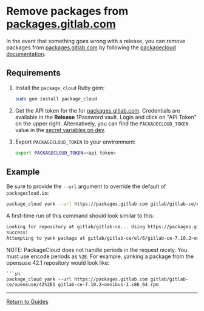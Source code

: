 # Remove packages from [packages.gitlab.com](https://packages.gitlab.com/gitlab/)

In the event that something goes wrong with a release, you can remove packages
from [packages.gitlab.com] by following the [packagecloud documentation].

## Requirements

1. Install the `package_cloud` Ruby gem:

    ```sh
    sudo gem install package_cloud
    ```

1. Get the API token for the for [packages.gitlab.com]. Credentials are
   available in the **Release** 1Password vault. Login and click on
   "API Token" on the upper right. Alternatively, you can find the
   `PACKAGECLOUD_TOKEN` value in the [secret variables on dev].

1. Export `PACKAGECLOUD_TOKEN` to your environment:

    ```sh
    export PACKAGECLOUD_TOKEN=<api token>
    ```

## Example

Be sure to provide the `--url` argument to override the default of
`packagecloud.io`:

```sh
package_cloud yank --url https://packages.gitlab.com gitlab/gitlab-ce/el/6 gitlab-ce-7.10.2~omnibus-1.x86_64.rpm
```

A first-time run of this command should look similar to this:

```sh
Looking for repository at gitlab/gitlab-ce... Using https://packages.gitlab.com with token:**********
success!
Attempting to yank package at gitlab/gitlab-ce/el/6/gitlab-ce-7.10.2~omnibus-1.x86_64.rpm...done!
```

NOTE: PackageCloud does not handle periods in the request nicely. You must use encode periods as `%2E`. For example,
yanking a package from the opensuse 42.1 repository would look like:

```
```sh
package_cloud yank --url https://packages.gitlab.com gitlab/gitlab-ce/opensuse/42%2E1 gitlab-ce-7.10.2~omnibus-1.x86_64.rpm
```

[packages.gitlab.com]: https://packages.gitlab.com/
[packagecloud documentation]: https://packagecloud.io/docs#yank_pkg
[secret variables on dev]: https://dev.gitlab.org/gitlab/omnibus-gitlab/variables

---

[Return to Guides](../README.md#guides)
